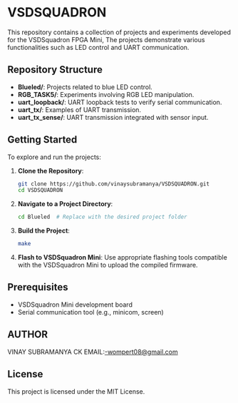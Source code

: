 # VSDSQUADRON

This repository contains a collection of projects and experiments developed for the VSDSquadron FPGA Mini,
The projects demonstrate various functionalities such as LED control and UART communication.

## Repository Structure

- **Blueled/**: Projects related to blue LED control.
- **RGB_TASK5/**: Experiments involving RGB LED manipulation.
- **uart_loopback/**: UART loopback tests to verify serial communication.
- **uart_tx/**: Examples of UART transmission.
- **uart_tx_sense/**: UART transmission integrated with sensor input.

## Getting Started

To explore and run the projects:

1. **Clone the Repository**:
   ```bash
   git clone https://github.com/vinaysubramanya/VSDSQUADRON.git
   cd VSDSQUADRON
   ```

2. **Navigate to a Project Directory**:
   ```bash
   cd Blueled  # Replace with the desired project folder
   ```

3. **Build the Project**:
   ```bash
   make
   ```

4. **Flash to VSDSquadron Mini**:
   Use appropriate flashing tools compatible with the VSDSquadron Mini to upload the compiled firmware.

## Prerequisites
- VSDSquadron Mini development board
- Serial communication tool (e.g., minicom, screen)


## AUTHOR

VINAY SUBRAMANYA CK
EMAIL:-wompert08@gmail.com

## License

This project is licensed under the MIT License.

